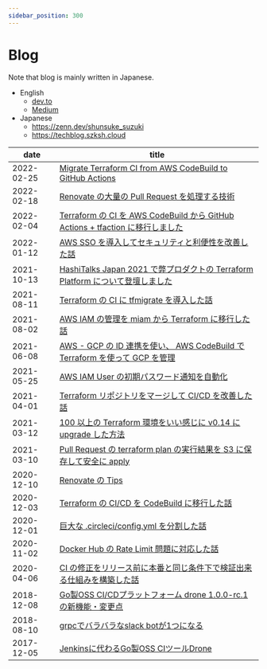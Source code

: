 ```yaml
---
sidebar_position: 300
---
```


# Blog

Note that blog is mainly written in Japanese.

* English
  * [dev.to](https://dev.to/suzukishunsuke)
  * [Medium](https://medium.com/@suzuki.shunsuke.1989)
* Japanese
  * https://zenn.dev/shunsuke_suzuki
  * https://techblog.szksh.cloud

date | title
--- | ---
2022-02-25 | [Migrate Terraform CI from AWS CodeBuild to GitHub Actions](https://devs.quipper.com/2022/02/25/terraform-github-actions.html)
2022-02-18 | [Renovate の大量の Pull Request を処理する技術](https://blog.studysapuri.jp/entry/2022/02/18/080000)
2022-02-04 | [Terraform の CI を AWS CodeBuild から GitHub Actions + tfaction に移行しました](https://blog.studysapuri.jp/entry/2022/02/04/080000)
2022-01-12 | [AWS SSO を導入してセキュリティと利便性を改善した話](https://blog.studysapuri.jp/entry/2022/01/12/080000)
2021-10-13 | [HashiTalks Japan 2021 で弊プロダクトの Terraform Platform について登壇しました](https://blog.studysapuri.jp/entry/2021/10/13/080000)
2021-08-11 | [Terraform の CI に tfmigrate を導入した話](https://blog.studysapuri.jp/entry/2021/08/11/080000)
2021-08-02 | [AWS IAM の管理を miam から Terraform に移行した話](https://blog.studysapuri.jp/entry/2021/08/02/080000)
2021-06-08 | [AWS - GCP の ID 連携を使い、 AWS CodeBuild で Terraform を使って GCP を管理](https://blog.studysapuri.jp/entry/2021/06/08/080000)
2021-05-25 | [AWS IAM User の初期パスワード通知を自動化](https://blog.studysapuri.jp/entry/2021/05/25/080000)
2021-04-01 | [Terraform リポジトリをマージして CI/CD を改善した話](https://blog.studysapuri.jp/entry/2021/04/01/080000)
2021-03-12 | [100 以上の Terraform 環境をいい感じに v0.14 に upgrade した方法](https://blog.studysapuri.jp/entry/2021/03/12/080000)
2021-03-10 | [Pull Request の terraform plan の実行結果を S3 に保存して安全に apply](https://blog.studysapuri.jp/entry/2021/03/10/080000)
2020-12-10 | [Renovate の Tips](https://blog.studysapuri.jp/entry/2020/12/10/080000)
2020-12-03 | [Terraform の CI/CD を CodeBuild に移行した話](https://blog.studysapuri.jp/entry/2020/12/03/080000)
2020-12-01 | [巨大な .circleci/config.yml を分割した話](https://blog.studysapuri.jp/entry/2020/12/01/080000)
2020-11-02 | [Docker Hub の Rate Limit 問題に対応した話](https://blog.studysapuri.jp/entry/2020/11/02/080000)
2020-04-06 | [CI の修正をリリース前に本番と同じ条件下で検証出来る仕組みを構築した話](https://blog.studysapuri.jp/entry/2020/04/06/080000)
2018-12-08 | [Go製OSS CI/CDプラットフォーム drone 1.0.0-rc.1 の新機能・変更点](https://engineering.linecorp.com/ja/blog/go-oss-ci-cd-platform-drone-1-0-0-rc-1/)
2018-08-10 | [grpcでバラバラなslack botが1つになる](https://engineering.linecorp.com/ja/blog/detail/345)
2017-12-05 | [Jenkinsに代わるGo製OSS CIツールDrone](https://engineering.linecorp.com/ja/blog/detail/218)

